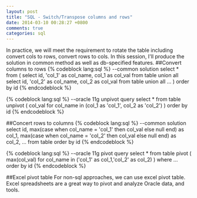 ```yaml
---
layout: post
title: "SQL - Switch/Transpose columns and rows"
date: 2014-03-10 00:28:27 +0800
comments: true
categories: sql
---
```

In practice, we will meet the requirement to rotate the table including convert cols to rows, convert rows to cols. In this session, I'll produce the solution in common method as well as db-specified features.
##Convert columns to rows
{% codeblock lang:sql %}
--common solution
select * from (
	select id, 'col_1' as col_name, col_1 as col_val
	from table
	union all
	select id, 'col_2' as col_name, col_2 as col_val
	from table
	union all
	... 
) order by id
{% endcodeblock %}

{% codeblock lang:sql %}
--oracle 11g unpivot query
select *
from table
unpivot (
	col_val for col_name in (col_1 as 'col_1', col_2 as 'col_2')
)
order by id
{% endcodeblock %}

##Concert rows to columns
{% codeblock lang:sql %}
	--common solution
	select id,
		max(case when col_name = 'col_1' then col_val else null end) as col_1,
		max(case when col_name = 'col_2' then col_val else null end) as col_2,
		...
	from table
	order by id
{% endcodeblock %}

{% codeblock lang:sql %}
	--oracle 11g pivot query
	select *
	from table
	pivot (
		max(col_val) for col_name in ('col_1' as col_1,'col_2' as col_2)
	)
	where ...
	order by id
{% endcodeblock %}

##Excel pivot table
For non-sql approaches, we can use excel pivot table. Excel spreadsheets are a great way to pivot and analyze Oracle data, and tools.
